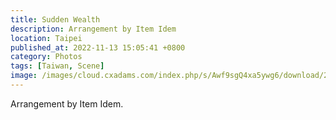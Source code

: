 ```yaml
---
title: Sudden Wealth
description: Arrangement by Item Idem
location: Taipei
published_at: 2022-11-13 15:05:41 +0800
category: Photos
tags: [Taiwan, Scene]
image: /images/cloud.cxadams.com/index.php/s/Awf9sgQ4xa5ywg6/download/20190525-2357_Taipei_Daan_L1003567-0.jpg
---
```


Arrangement by Item Idem.

